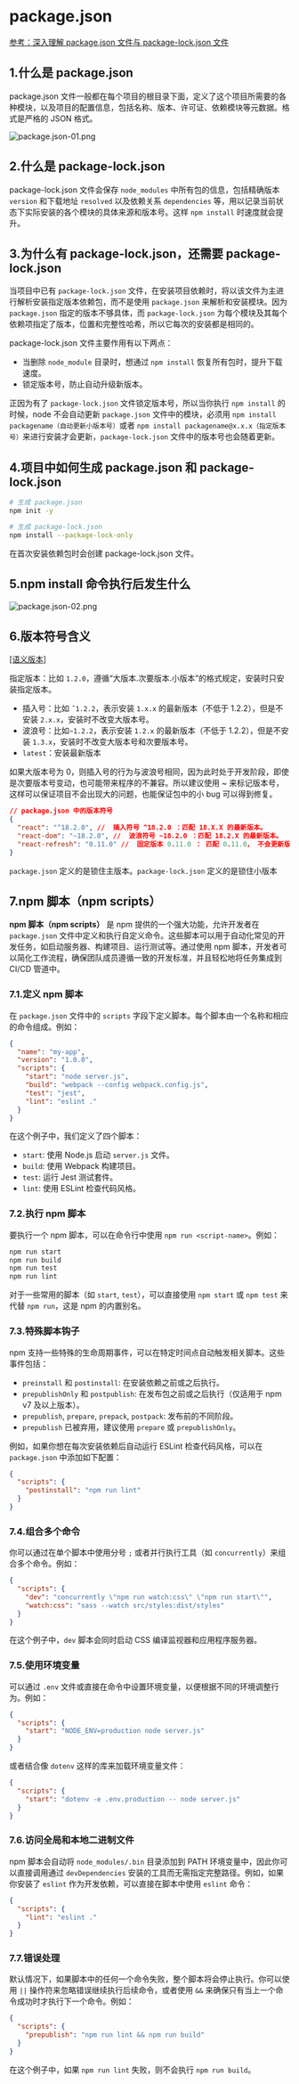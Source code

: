 # package.json

[参考：深入理解 package.json 文件与 package-lock.json 文件](https://blog.csdn.net/m0_73531461/article/details/136399322)

## 1.什么是 package.json

<prib>package.json</prib> 文件一般都在每个项目的根目录下面，定义了这个项目所需要的各种模块，以及项目的配置信息，包括名称、版本、许可证、依赖模块等元数据。格式是严格的 JSON 格式。

![package.json-01.png](/assets/images/package.json-01.png "package.json 内容组成")

## 2.什么是 package-lock.json

<prib>package-lock.json</prib> 文件会保存 `node_modules` 中所有包的信息，包括精确版本 `version` 和下载地址 `resolved` 以及依赖关系 `dependencies` 等，用以记录当前状态下实际安装的各个模块的具体来源和版本号。这样 `npm install` 时速度就会提升。

## 3.为什么有 package-lock.json，还需要 package-lock.json

当项目中已有 `package-lock.json` 文件，在安装项目依赖时，将以该文件为主进行解析安装指定版本依赖包，而不是使用 `package.json` 来解析和安装模块。因为 `package.json` 指定的版本不够具体，而 `package-lock.json` 为每个模块及其每个依赖项指定了版本，位置和完整性哈希，所以它每次的安装都是相同的。

<prib>package-lock.json</prib> 文件主要作用有以下两点：

- 当删除 `node_module` 目录时，想通过 `npm install` 恢复所有包时，提升下载速度。
- 锁定版本号，防止自动升级新版本。

正因为有了 `package-lock.json` 文件锁定版本号，所以当你执行 `npm install` 的时候，node 不会自动更新 `package.json` 文件中的模块，必须用 `npm install packagename（自动更新小版本号）`或者 `npm install packagename@x.x.x（指定版本号）`来进行安装才会更新，`package-lock.json` 文件中的版本号也会随着更新。

## 4.项目中如何生成 package.json 和 package-lock.json

```bash
# 生成 package.json
npm init -y

# 生成 package-lock.json
npm install --package-lock-only
```

<bwe>在首次安装依赖包时会创建 package-lock.json 文件。</bwe>

## 5.npm install 命令执行后发生什么

![package.json-02.png](/assets/images/package.json-02.png "npm install 命令执行后发生什么")

## 6.版本符号含义

[[语义版本]](/views/工程开发/模块化/包管理/Npm)

指定版本：比如 `1.2.0`，遵循“大版本.次要版本.小版本”的格式规定，安装时只安装指定版本。

- 插入号：比如 `ˆ1.2.2`，表示安装 `1.x.x` 的最新版本（不低于 1.2.2），但是不安装 `2.x.x`，安装时不改变大版本号。
- 波浪号：比如`~1.2.2`，表示安装 `1.2.x` 的最新版本（不低于 1.2.2），但是不安装 `1.3.x`，安装时不改变大版本号和次要版本号。
- `latest`：安装最新版本

<bwer>如果大版本号为 0，则插入号的行为与波浪号相同，因为此时处于开发阶段，即使是次要版本号变动，也可能带来程序的不兼容。所以建议使用 ~ 来标记版本号，这样可以保证项目不会出现大的问题，也能保证包中的小 bug 可以得到修复。
</bwer>

```json
// package.json 中的版本符号
{
  "react": "^18.2.0", //  插入符号 ^18.2.0 ：匹配 18.X.X 的最新版本。
  "react-dom": "~18.2.0", //  波浪符号 ~18.2.0 ：匹配 18.2.X 的最新版本。
  "react-refresh": "0.11.0" //  固定版本 0.11.0 ： 匹配 0.11.0， 不会更新版本。
}
```

<bws>`package.json` 定义的是锁住主版本。`package-lock.json` 定义的是锁住小版本</bws>

## 7.npm 脚本（npm scripts）

**npm 脚本（npm scripts）** 是 npm 提供的一个强大功能，允许开发者在 `package.json` 文件中定义和执行自定义命令。这些脚本可以用于自动化常见的开发任务，如启动服务器、构建项目、运行测试等。通过使用 npm 脚本，开发者可以简化工作流程，确保团队成员遵循一致的开发标准，并且轻松地将任务集成到 CI/CD 管道中。

### 7.1.定义 npm 脚本

在 `package.json` 文件中的 `scripts` 字段下定义脚本。每个脚本由一个名称和相应的命令组成。例如：

```json
{
  "name": "my-app",
  "version": "1.0.0",
  "scripts": {
    "start": "node server.js",
    "build": "webpack --config webpack.config.js",
    "test": "jest",
    "lint": "eslint ."
  }
}
```

在这个例子中，我们定义了四个脚本：

- `start`: 使用 Node.js 启动 `server.js` 文件。
- `build`: 使用 Webpack 构建项目。
- `test`: 运行 Jest 测试套件。
- `lint`: 使用 ESLint 检查代码风格。

### 7.2.执行 npm 脚本

要执行一个 npm 脚本，可以在命令行中使用 `npm run <script-name>`。例如：

```bash
npm run start
npm run build
npm run test
npm run lint
```

对于一些常用的脚本（如 `start`, `test`），可以直接使用 `npm start` 或 `npm test` 来代替 `npm run`，这是 npm 的内置别名。

### 7.3.特殊脚本钩子

npm 支持一些特殊的生命周期事件，可以在特定时间点自动触发相关脚本。这些事件包括：

- `preinstall` 和 `postinstall`: 在安装依赖之前或之后执行。
- `prepublishOnly` 和 `postpublish`: 在发布包之前或之后执行（仅适用于 npm v7 及以上版本）。
- `prepublish`, `prepare`, `prepack`, `postpack`: 发布前的不同阶段。
- `prepublish` 已被弃用，建议使用 `prepare` 或 `prepublishOnly`。

例如，如果你想在每次安装依赖后自动运行 ESLint 检查代码风格，可以在 `package.json` 中添加如下配置：

```json
{
  "scripts": {
    "postinstall": "npm run lint"
  }
}
```

### 7.4.组合多个命令

你可以通过在单个脚本中使用分号 `;` 或者并行执行工具（如 `concurrently`）来组合多个命令。例如：

```json
{
  "scripts": {
    "dev": "concurrently \"npm run watch:css\" \"npm run start\"",
    "watch:css": "sass --watch src/styles:dist/styles"
  }
}
```

在这个例子中，`dev` 脚本会同时启动 CSS 编译监视器和应用程序服务器。

### 7.5.使用环境变量

可以通过 `.env` 文件或直接在命令中设置环境变量，以便根据不同的环境调整行为。例如：

```json
{
  "scripts": {
    "start": "NODE_ENV=production node server.js"
  }
}
```

或者结合像 `dotenv` 这样的库来加载环境变量文件：

```json
{
  "scripts": {
    "start": "dotenv -e .env.production -- node server.js"
  }
}
```

### 7.6.访问全局和本地二进制文件

npm 脚本会自动将 `node_modules/.bin` 目录添加到 PATH 环境变量中，因此你可以直接调用通过 `devDependencies` 安装的工具而无需指定完整路径。例如，如果你安装了 `eslint` 作为开发依赖，可以直接在脚本中使用 `eslint` 命令：

```json
{
  "scripts": {
    "lint": "eslint ."
  }
}
```

### 7.7.错误处理

默认情况下，如果脚本中的任何一个命令失败，整个脚本将会停止执行。你可以使用 `||` 操作符来忽略错误继续执行后续命令，或者使用 `&&` 来确保只有当上一个命令成功时才执行下一个命令。例如：

```json
{
  "scripts": {
    "prepublish": "npm run lint && npm run build"
  }
}
```

在这个例子中，如果 `npm run lint` 失败，则不会执行 `npm run build`。

